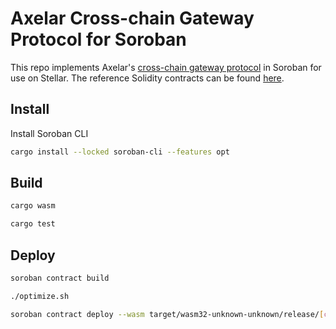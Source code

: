 # Axelar Cross-chain Gateway Protocol for Soroban

This repo implements Axelar's [cross-chain gateway protocol](https://github.com/axelarnetwork/cgp-spec/tree/main/solidity) in Soroban for use on Stellar. The reference Solidity contracts can be found [here](https://github.com/axelarnetwork/cgp-spec/tree/main/solidity#design).

## Install

Install Soroban CLI

```bash
cargo install --locked soroban-cli --features opt
```

## Build

```bash
cargo wasm

cargo test
```

## Deploy

```bash
soroban contract build

./optimize.sh

soroban contract deploy --wasm target/wasm32-unknown-unknown/release/[contract].optimized.wasm --source wallet --network testnet
```
